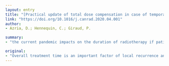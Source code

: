 ```yaml
---
layout: entry
title: "[Practical update of total dose compensation in case of temporary interruption of external radiotherapy in the COVID-19 pandemic context]"
link: "https://doi.org/10.1016/j.canrad.2020.04.001"
author:
- Azria, D.; Hennequin, C.; Giraud, P.

summary:
- "the current pandemic impacts on the duration of radiotherapy if patients under treatments and synchronously suffering from COVID-19. The models used to compensate the total dose in case of temporary treatment interruption are well known but it is of importance to update and homogenize clinical practice in order to improve local control without increasing normal tissue complications. Overall treatment time is an important factor of local recurrence and indirectly of distant evolution, namely in cases of protracted treatments. Pandemic affects on radiotherapy duration if treatment interruptions are not known but is a factor in local. if. the current. current treatment interruption."

original:
- "Overall treatment time is an important factor of local recurrence and indirectly of distant evolution, namely in case of protracted treatments. The current pandemic impacts on the duration of radiotherapy if patients under treatments and synchronously suffering from COVID-19. The models used to compensate the total dose in case of temporary treatment interruption are well known but it is of importance in that pandemic context to update and homogenize clinical practice in order to improve local control without increasing normal tissue complications."
---
```


